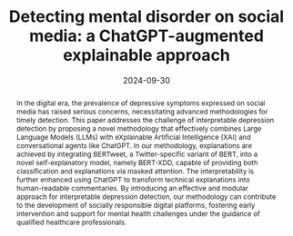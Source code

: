 ---
title: "Detecting mental disorder on social media: a ChatGPT-augmented explainable approach"
date: 2024-09-30
publishDate: 2024-09-30
authors: ["Loris Belcastro", "Riccardo Cantini", "Fabrizio Marozzo", "Domenico Talia", "Paolo Trunfio"]
publication_types: ["2"]
abstract: "In the digital era, the prevalence of depressive symptoms expressed on social media has raised serious concerns, necessitating advanced methodologies for timely detection.
This paper addresses the challenge of interpretable depression detection by proposing a novel methodology that effectively combines Large Language Models (LLMs) with eXplainable Artificial Intelligence (XAI) and conversational agents like ChatGPT.
In our methodology, explanations are achieved by integrating BERTweet, a Twitter-specific variant of BERT, 
into a novel self-explanatory model, namely BERT-XDD, capable of providing both classification 
and explanations via masked attention. The interpretability is further enhanced using ChatGPT to transform 
technical explanations into human-readable commentaries. By introducing an effective and modular approach 
for interpretable depression detection, our methodology can contribute to the development of 
socially responsible digital platforms, fostering early intervention and support for mental health 
challenges under the guidance of qualified healthcare professionals."
featured: true
publication: "*Neural Computing and Applications*, 2024 (to appear)"
# url_pdf: "..."
# doi: "https://doi.org/..."
# Custom links:
links:
- name: Project
  url: https://github.com/rcantini/BERT-XDD
  icon_pack: fab
  icon: github
# Featured image
# To use, add an image named `featured.jpg/png` to your page's folder. 
image:
  caption: ""
  focal_point: ""
  preview_only: false

tags: ["XAI", "Natural Language Processing", "Large Language Models", "Depression detection"]
---